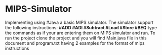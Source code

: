 # MIPS-Simulator
Implementing using #Java a basic MIPS simulator. The simulator support the following instructions: **#ADD #ADI #Subtract #Load #Store #BEQ**
type the commands as if your are entering them on MIPS simulator and run.
To run the project clone the project and you will find Main.java file in this document and program.txt having 2 examples for the format of mips instructions 
